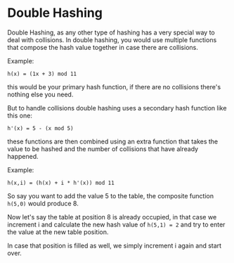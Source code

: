 # Double Hashing

Double Hashing, as any other type of hashing has a very special
way to deal with collisions. In double hashing, you would use
multiple functions that compose the hash value together in case
there are collisions.

Example:

`h(x) = (1x + 3) mod 11`

this would be your primary hash function, if there are no
collisions there's nothing else you need.

But to handle collisions double hashing uses a secondary
hash function like this one:

`h'(x) = 5 - (x mod 5)`

these functions are then combined using an extra function
that takes the value to be hashed and the number of collisions
that have already happened.

Example:

`h(x,i) = (h(x) + i * h'(x)) mod 11`

So say you want to add the value 5 to the table, the composite
function `h(5,0)` would produce 8.

Now let's say the table at position 8 is already occupied,
in that case we increment i and calculate the new hash value
of `h(5,1) = 2` and try to enter the value at the new table
position.

In case that position is filled as well, we simply increment
i again and start over.

